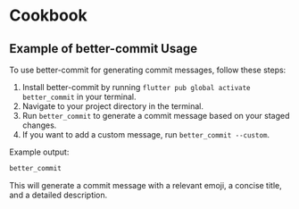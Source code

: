 # Cookbook

## Example of better-commit Usage

To use better-commit for generating commit messages, follow these steps:

1. Install better-commit by running `flutter pub global activate better_commit` in your terminal.
2. Navigate to your project directory in the terminal.
3. Run `better_commit` to generate a commit message based on your staged changes.
4. If you want to add a custom message, run `better_commit --custom`.

Example output:

```bash
better_commit
```

This will generate a commit message with a relevant emoji, a concise title, and a detailed description.
